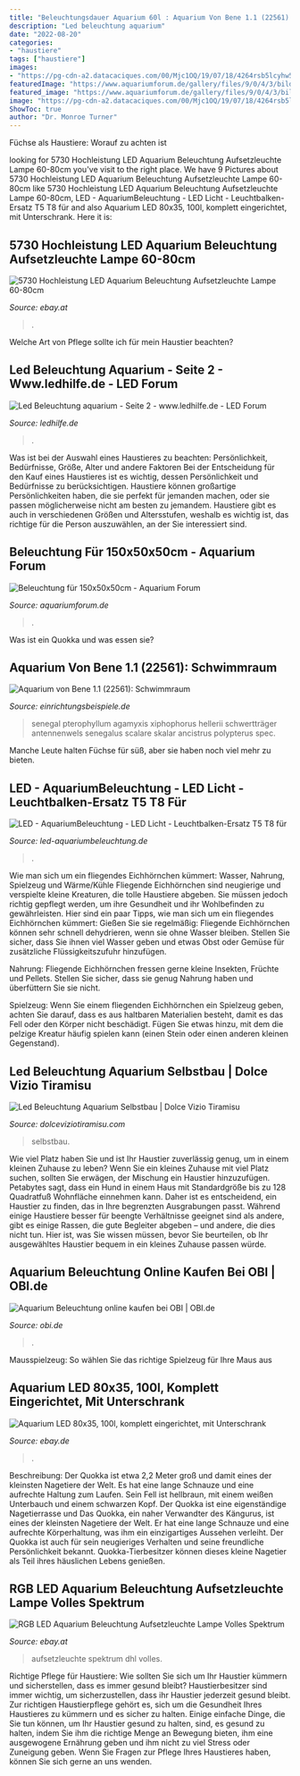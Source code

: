 ```yaml
---
title: "Beleuchtungsdauer Aquarium 60l : Aquarium Von Bene 1.1 (22561): Schwimmraum"
description: "Led beleuchtung aquarium"
date: "2022-08-20"
categories:
- "haustiere"
tags: ["haustiere"]
images:
- "https://pg-cdn-a2.datacaciques.com/00/Mjc1OQ/19/07/18/4264rsb5lcyhw54t/0948e9e97450328f.jpg"
featuredImage: "https://www.aquariumforum.de/gallery/files/9/0/4/3/bild_099-med.jpg"
featured_image: "https://www.aquariumforum.de/gallery/files/9/0/4/3/bild_099-med.jpg"
image: "https://pg-cdn-a2.datacaciques.com/00/Mjc1OQ/19/07/18/4264rsb5lcyhw54t/0948e9e97450328f.jpg"
ShowToc: true
author: "Dr. Monroe Turner"
---
```



Füchse als Haustiere: Worauf zu achten ist

	

		
looking for 5730 Hochleistung LED Aquarium Beleuchtung Aufsetzleuchte Lampe 60-80cm you've visit to the right place. We have 9 Pictures about 5730 Hochleistung LED Aquarium Beleuchtung Aufsetzleuchte Lampe 60-80cm like 5730 Hochleistung LED Aquarium Beleuchtung Aufsetzleuchte Lampe 60-80cm, LED - AquariumBeleuchtung - LED Licht - Leuchtbalken-Ersatz T5 T8 für and also Aquarium LED 80x35, 100l, komplett eingerichtet, mit Unterschrank. Here it is:
		
    
## 5730 Hochleistung LED Aquarium Beleuchtung Aufsetzleuchte Lampe 60-80cm

<img loading=lazy src="https://image.pushauction.com/0/0/38fbf371-77e4-4432-9153-1bfe1101c1c7/0731b46c-8915-4572-82d8-287091b5368e.jpg" onerror="this.onerror=null;this.src='https://tse2.mm.bing.net/th?id=OIP.0p7Stw2v4axyo9opOjlpUwHaIp&amp;pid=15.1';" alt="5730 Hochleistung LED Aquarium Beleuchtung Aufsetzleuchte Lampe 60-80cm">

_Source: ebay.at_

>. 

	

Welche Art von Pflege sollte ich für mein Haustier beachten?

    
## Led Beleuchtung Aquarium - Seite 2 - Www.ledhilfe.de - LED Forum

<img loading=lazy src="http://www.abload.de/img/cimg0258pgpac.jpg" onerror="this.onerror=null;this.src='https://tse2.mm.bing.net/th?id=OIP.Nx6GHyuEugWzCvPBFKa8_wHaFj&amp;pid=15.1';" alt="Led Beleuchtung aquarium - Seite 2 - www.ledhilfe.de - LED Forum">

_Source: ledhilfe.de_

>. 

	

Was ist bei der Auswahl eines Haustieres zu beachten: Persönlichkeit, Bedürfnisse, Größe, Alter und andere Faktoren
Bei der Entscheidung für den Kauf eines Haustieres ist es wichtig, dessen Persönlichkeit und Bedürfnisse zu berücksichtigen. Haustiere können großartige Persönlichkeiten haben, die sie perfekt für jemanden machen, oder sie passen möglicherweise nicht am besten zu jemandem. Haustiere gibt es auch in verschiedenen Größen und Altersstufen, weshalb es wichtig ist, das richtige für die Person auszuwählen, an der Sie interessiert sind.

    
## Beleuchtung Für 150x50x50cm - Aquarium Forum

<img loading=lazy src="https://www.aquariumforum.de/gallery/files/9/0/4/3/bild_099-med.jpg" onerror="this.onerror=null;this.src='https://tse1.mm.bing.net/th?id=OIP.6dPddn3XtKUkieryFxjVtQHaFj&amp;pid=15.1';" alt="Beleuchtung für 150x50x50cm - Aquarium Forum">

_Source: aquariumforum.de_

>. 

	

Was ist ein Quokka und was essen sie?

    
## Aquarium Von Bene 1.1 (22561): Schwimmraum

<img loading=lazy src="https://www.einrichtungsbeispiele.de/images_22561/h1080_w1920/senegal-floesselhecht__dd89f87c98e054133288687dad703a04.jpg" onerror="this.onerror=null;this.src='https://tse1.mm.bing.net/th?id=OIP.CKAmt9-bm8px3GYyGtLT1QHaE9&amp;pid=15.1';" alt="Aquarium von Bene 1.1 (22561): Schwimmraum">

_Source: einrichtungsbeispiele.de_

>senegal pterophyllum agamyxis xiphophorus hellerii schwertträger antennenwels senegalus scalare skalar ancistrus polypterus spec. 

	

Manche Leute halten Füchse für süß, aber sie haben noch viel mehr zu bieten.

    
## LED - AquariumBeleuchtung - LED Licht - Leuchtbalken-Ersatz T5 T8 Für

<img loading=lazy src="http://images.worldsoft-cms.info/wcms/ftp/l/led-aquariumbeleuchtung.de/siteimages/2638.jpg" onerror="this.onerror=null;this.src='https://tse2.mm.bing.net/th?id=OIP.5DLoy-exoYipyGu6wWiBcQHaE8&amp;pid=15.1';" alt="LED - AquariumBeleuchtung - LED Licht - Leuchtbalken-Ersatz T5 T8 für">

_Source: led-aquariumbeleuchtung.de_

>. 

	

Wie man sich um ein fliegendes Eichhörnchen kümmert: Wasser, Nahrung, Spielzeug und Wärme/Kühle
Fliegende Eichhörnchen sind neugierige und verspielte kleine Kreaturen, die tolle Haustiere abgeben. Sie müssen jedoch richtig gepflegt werden, um ihre Gesundheit und ihr Wohlbefinden zu gewährleisten. Hier sind ein paar Tipps, wie man sich um ein fliegendes Eichhörnchen kümmert:
Gießen Sie sie regelmäßig: Fliegende Eichhörnchen können sehr schnell dehydrieren, wenn sie ohne Wasser bleiben. Stellen Sie sicher, dass Sie ihnen viel Wasser geben und etwas Obst oder Gemüse für zusätzliche Flüssigkeitszufuhr hinzufügen.

Nahrung: Fliegende Eichhörnchen fressen gerne kleine Insekten, Früchte und Pellets. Stellen Sie sicher, dass sie genug Nahrung haben und überfüttern Sie sie nicht.

Spielzeug: Wenn Sie einem fliegenden Eichhörnchen ein Spielzeug geben, achten Sie darauf, dass es aus haltbaren Materialien besteht, damit es das Fell oder den Körper nicht beschädigt. Fügen Sie etwas hinzu, mit dem die pelzige Kreatur häufig spielen kann (einen Stein oder einen anderen kleinen Gegenstand).

    
## Led Beleuchtung Aquarium Selbstbau | Dolce Vizio Tiramisu

<img loading=lazy src="https://i2.wp.com/dolceviziotiramisu.com/wp-content/uploads/2020/01/led-beleuchtung-aquarium-erfahrungen.jpg" onerror="this.onerror=null;this.src='https://tse2.mm.bing.net/th?id=OIP.9N07zPTIe0WyiQnlEVJMlwHaFl&amp;pid=15.1';" alt="Led Beleuchtung Aquarium Selbstbau | Dolce Vizio Tiramisu">

_Source: dolceviziotiramisu.com_

>selbstbau. 

	

Wie viel Platz haben Sie und ist Ihr Haustier zuverlässig genug, um in einem kleinen Zuhause zu leben?
Wenn Sie ein kleines Zuhause mit viel Platz suchen, sollten Sie erwägen, der Mischung ein Haustier hinzuzufügen. Petabytes sagt, dass ein Hund in einem Haus mit Standardgröße bis zu 128 Quadratfuß Wohnfläche einnehmen kann. Daher ist es entscheidend, ein Haustier zu finden, das in Ihre begrenzten Ausgrabungen passt. Während einige Haustiere besser für beengte Verhältnisse geeignet sind als andere, gibt es einige Rassen, die gute Begleiter abgeben – und andere, die dies nicht tun. Hier ist, was Sie wissen müssen, bevor Sie beurteilen, ob Ihr ausgewähltes Haustier bequem in ein kleines Zuhause passen würde.

    
## Aquarium Beleuchtung Online Kaufen Bei OBI | OBI.de

<img loading=lazy src="https://images.obi.de/product/SI/800x600/118840_1.jpg" onerror="this.onerror=null;this.src='https://tse1.mm.bing.net/th?id=OIP.ZjuVAsqqx3atTqy6DCimuAHaFj&amp;pid=15.1';" alt="Aquarium Beleuchtung online kaufen bei OBI | OBI.de">

_Source: obi.de_

>. 

	

Mausspielzeug: So wählen Sie das richtige Spielzeug für Ihre Maus aus

    
## Aquarium LED 80x35, 100l, Komplett Eingerichtet, Mit Unterschrank

<img loading=lazy src="http://i297.photobucket.com/albums/mm220/aquascaping-paradise/kastenauen2323.jpg" onerror="this.onerror=null;this.src='https://tse1.mm.bing.net/th?id=OIP.UtJc4kD4WmDJk8f3Oz6wMgAAAA&amp;pid=15.1';" alt="Aquarium LED 80x35, 100l, komplett eingerichtet, mit Unterschrank">

_Source: ebay.de_

>. 

	

Beschreibung: Der Quokka ist etwa 2,2 Meter groß und damit eines der kleinsten Nagetiere der Welt. Es hat eine lange Schnauze und eine aufrechte Haltung zum Laufen. Sein Fell ist hellbraun, mit einem weißen Unterbauch und einem schwarzen Kopf. Der Quokka ist eine eigenständige Nagetierrasse und
Das Quokka, ein naher Verwandter des Kängurus, ist eines der kleinsten Nagetiere der Welt. Er hat eine lange Schnauze und eine aufrechte Körperhaltung, was ihm ein einzigartiges Aussehen verleiht. Der Quokka ist auch für sein neugieriges Verhalten und seine freundliche Persönlichkeit bekannt. Quokka-Tierbesitzer können dieses kleine Nagetier als Teil ihres häuslichen Lebens genießen.

    
## RGB LED Aquarium Beleuchtung Aufsetzleuchte Lampe Volles Spektrum

<img loading=lazy src="https://pg-cdn-a2.datacaciques.com/00/Mjc1OQ/19/07/18/4264rsb5lcyhw54t/0948e9e97450328f.jpg" onerror="this.onerror=null;this.src='https://tse2.mm.bing.net/th?id=OIP.asIv0aBPc5eopcrS1sLGTQHaHa&amp;pid=15.1';" alt="RGB LED Aquarium Beleuchtung Aufsetzleuchte Lampe Volles Spektrum">

_Source: ebay.at_

>aufsetzleuchte spektrum dhl volles. 

	

Richtige Pflege für Haustiere: Wie sollten Sie sich um Ihr Haustier kümmern und sicherstellen, dass es immer gesund bleibt?
Haustierbesitzer sind immer wichtig, um sicherzustellen, dass ihr Haustier jederzeit gesund bleibt. Zur richtigen Haustierpflege gehört es, sich um die Gesundheit Ihres Haustieres zu kümmern und es sicher zu halten. Einige einfache Dinge, die Sie tun können, um Ihr Haustier gesund zu halten, sind, es gesund zu halten, indem Sie ihm die richtige Menge an Bewegung bieten, ihm eine ausgewogene Ernährung geben und ihm nicht zu viel Stress oder Zuneigung geben. Wenn Sie Fragen zur Pflege Ihres Haustieres haben, können Sie sich gerne an uns wenden.

